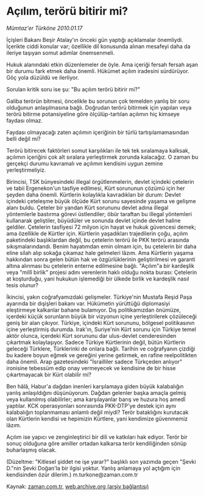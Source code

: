# Açılım, terörü bitirir mi?

*Mümtaz'er Türköne 2010.01.17*

<tr><td class="metin" colspan="2" style="padding-top: 20px; padding-left: 5px; ">İçişleri Bakanı Beşir Atalay'ın önceki gün yaptığı açıklamalar önemliydi. İçerikte ciddi konular var; özellikle dil konusunda alınan mesafeyi daha da ileriye taşıyan somut adımlar önemsenmeli.</td></tr><tr><td class="metin" colspan="2" style="padding-top: 20px; padding-left: 5px; "><p>Hukuk alanındaki etkin düzenlemeler de öyle. Ama içeriği fersah fersah aşan bir durumu fark etmek daha önemli. Hükümet açılım iradesini sürdürüyor. Göç yola düzüldü ve ilerliyor.
<p>Sorulan kritik soru ise şu: "Bu açılım terörü bitirir mi?"
<p>Galiba terörün bitmesi, öncelikle bu sorunun çok temelden yanlış bir soru olduğunun anlaşılmasına bağlı. Doğrudan terörü bitirmek için yapılan veya terörü bitirme potansiyeline göre ölçülüp-tartılan açılımın hiç kimseye faydası olmaz.
<p>Faydası olmayacağı zaten açılımın içeriğinin bir türlü tartışılamamasından belli değil mi?
<p>Terörü bitirecek faktörleri somut karşılıkları ile tek tek sıralamaya kalksak, açılımın içeriğini çok alt sıralara yerleştirmek zorunda kalacağız. O zaman bu gerçekçi durumu kavramalı ve açılımın kendisini uygun zemine yerleştirmeliyiz.
<p>Birincisi, TSK bünyesindeki illegal örgütlenmelerin, devlet içindeki çetelerin ve tabii Ergenekon'un tasfiye edilmesi, Kürt sorununun çözümü için her şeyden daha önemli. Kürtlerin kolaylıkla kavradıkları bir durum: Devlet içindeki çeteleşme büyük ölçüde Kürt sorunu sayesinde yaşama ve gelişme alanı buldu. Çeteler bir yandan Kürt sorununu devlet adına illegal yöntemlerle bastırma görevi üstlendiler; öbür taraftan bu illegal yöntemleri kullanarak geliştiler, büyüdüler ve sonunda devlet içinde devlet haline geldiler. Çetelerin tasfiyesi 72 milyon için hayat ve hukuk güvencesi demek; ama özellikle de Kürtler için. Kürtlerin yaşadıkları trajedilerin çoğu, açılım paketindeki başlıklardan değil, bu çetelerin terörü ile PKK terörü arasında sıkışmalarındandı. Benim hayatımdan emin olmam için, bu çetelerin bir daha eline silah alıp sokağa çıkamaz hale gelmeleri lâzım. Ama Kürtlerin yaşama hakkından sonra gelen bütün hak ve özgürlüklerinin geliştirilmesi ve garanti altına alınması bu çetelerin enterne edilmesine bağlı. "Açılım"a bir kardeşlik veya "millî birlik" projesi adını verenlerin haklı olduğu nokta burası: Çetelerin at koşturduğu, yani hukukun işlemediği bir ülkede birlik ve kardeşlik nasıl tesis olunur?
<p>İkincisi, yakın coğrafyamızdaki gelişmeler. Türkiye'nin Mustafa Reşid Paşa ayarında bir dışişleri bakanı var. Hükümetin yürüttüğü diplomasiyi eleştirmeye kalkanlar bahane bulamıyor. Dış politikamızdan önümüze, içerdeki küçük sorunların büyük bir vizyonun içine yerleştirilerek çözüleceği geniş bir alan çıkıyor. Türkiye, içindeki Kürt sorununu, bölgesel politikasının içine yerleştirmiş durumda. Irak'ın, Suriye'nin Kürt sorunu için Türkiye temel aktör olunca, içerdeki Kürt sorununu dar ulus-devlet cenderesinden çıkartmak kolaylaşıyor. Sadece Türkiye Kürtlerinin değil, bütün Kürtlerin geleceği Türklere, Türklerinki de onlara bağlı. Tarihin ve coğrafyanın çizdiği bu kadere boyun eğmek ve gereğini yerine getirmek, en rafine reelpolitikten daha önemli. Arap gazetesindeki "İsrailliler sadece Türkçeden anlıyor" ironisine tebessüm edip onay vermeyecek ve kendisine de bir hisse çıkartmayacak bir Kürt olabilir mi?
<p>Ben hâlâ, Habur'a dağdan inenleri karşılamaya giden büyük kalabalığın yanlış anlaşıldığını düşünüyorum. Dağdan gelenler başka amaçla gelmiş veya kullanılmış olabilirler; ama karşılayanlar barış ve huzura hoş amedî yaptılar. KCK operasyonları sonrasında PKK-DTP'ye destek için aynı kalabalığın toplanmaması anlamlı değil miydi? Terör bataklığını kurutacak olan Kürtlerin kendisi ve hepimizin Kürtlere, yani kendimize güvenmemiz lâzım.
<p>Açılım ise yapıcı ve zenginleştirici bir dili ve katkıları hak ediyor. Terör bir sonuç olduğuna göre amiller ortadan kalkarsa terör kendiliğinden sönüp buharlaşmış olacak.
<p>(Düzeltme: "Kitlesel şiddet ne işe yarar?" başlıklı son yazımda geçen "Şevki D."nin Şevki Doğan'la bir ilgisi yoktur. Yanlış anlamaya yol açtığım için kendisinden özür dilerim.) m.turkone@zaman.com.tr<br/></p></p></p></p></p></p></p></p></p></p></td></tr>

Kaynak: [zaman.com.tr](http://zaman.com.tr/yazar.do?yazino=941210), [web.archive.org (arşiv bağlantısı)](http://web.archive.org/web/20100125232849/http://zaman.com.tr:80/yazar.do?yazino=941210)
